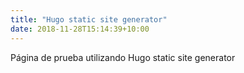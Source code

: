 ```yaml
---
title: "Hugo static site generator"
date: 2018-11-28T15:14:39+10:00
---
```


Página de prueba utilizando Hugo static site generator
